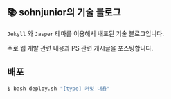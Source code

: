 ## 📚 sohnjunior의 기술 블로그

`Jekyll` 와 `Jasper` 테마를 이용해서 배포된 기술 블로그입니다.

주로 웹 개발 관련 내용과 PS 관련 게시글을 포스팅합니다.

## 배포

```bash
$ bash deploy.sh "[type] 커밋 내용"
```
